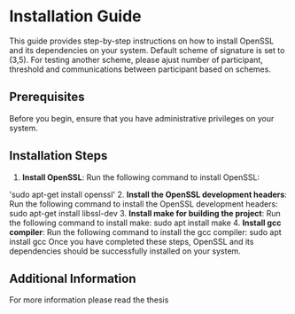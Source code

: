 # Installation Guide

This guide provides step-by-step instructions on how to install OpenSSL and its dependencies on your system. 
Default scheme of signature is set to (3,5). For testing another scheme, please ajust number of participant,
threshold and communications between participant based on schemes.

## Prerequisites
Before you begin, ensure that you have administrative privileges on your system.

## Installation Steps

1. **Install OpenSSL**: Run the following command to install OpenSSL:

'sudo apt-get install openssl'
2. **Install the OpenSSL development headers**: Run the following command to install the OpenSSL development headers:
sudo apt-get install libssl-dev
3. **Install make for building the project**: Run the following command to install make:
sudo apt install make
4. **Install gcc compiler**: Run the following command to install the gcc compiler:
sudo apt install gcc
Once you have completed these steps, OpenSSL and its dependencies should be successfully installed on your system.

## Additional Information
For more information please read the thesis

